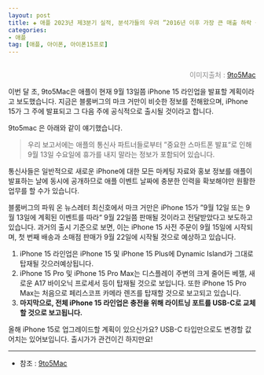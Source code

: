 ```yaml
---
layout: post  
title: ✚ 애플 2023년 제3분기 실적, 분석가들의 우려 ”2016년 이후 가장 큰 매출 하락 될 수도 있어“
categories:
- 애플
tag: [애플, 아이폰, 아이폰15프로]
---
```


<div class="markdown-image">
<img src="/assets/article_images/2023-08-04-iphone15pro/1.jpg" alt="" align="middle"/><p style="text-align:right;  color:#878787"> 이미지출처 : <a href="ttps://9to5mac.com/2023/08/06/iphone-15-release-date-rumors/"> 9to5Mac </a></p> </div>

<p class="drop-korean">
이번 달 초, 9to5Mac은 애플이 현재 9월 13일쯤 iPhone 15 라인업을 발표할 계획이라고 보도했습니다. 지금은 블룸버그의 마크 거만이 비슷한 정보를 전해왔으며, iPhone 15가 그 주에 발표되고 그 다음 주에 공식적으로 출시될 것이라고 합니다.
</p>

9to5mac 은 아래와 같이 얘기했습니다. 
>우리 보고서에는 애플의 통신사 파트너들로부터 ”중요한 스마트폰 발표“로 인해 9월 13일 수요일에 휴가를 내지 말라는 정보가 포함되어 있습니다. 

통신사들은 일반적으로 새로운 iPhone에 대한 모든 마케팅 자료와 홍보 정보를 애플이 발표하는 날에 동시에 공개하므로 애플 이벤트 날짜에 충분한 인력을 확보해야만 원활한 업무를 할 수가 있습니다. 

블룸버그의 파워 온 뉴스레터 최신호에서 마크 거만은 iPhone 15가 ”9월 12일 또는 9월 13일에 계획된 이벤트를 따라“ 9월 22일쯤 판매될 것이라고 전달받았다고 보도하고 있습니다. 과거의 출시 기준으로 보면, 이는 iPhone 15 사전 주문이 9월 15일에 시작되며, 첫 번째 배송과 소매점 판매가 9월 22일에 시작될 것으로 예상하고 있습니다. 

1. iPhone 15 라인업은 iPhone 15 및 iPhone 15 Plus에 Dynamic Island가 그대로 탑재될 갓으러예상됩니다. 
2. iPhone 15 Pro 및 iPhone 15 Pro Max는 디스플레이 주변의 크게 줄어든 베젤, 새로운 A17 바이오닉 프로세서 등이 탑재될 것으로 보입니다. 또한 iPhone 15 Pro Max는 처음으로 페리스코프 카메라 렌즈를 탑재할 것으로 보고되고 있습니다. 
4. **마지막으로, 전체 iPhone 15 라인업은 충전을 위해 라이트닝 포트를 USB-C로 교체할 것으로 보고됩니다.**

올해 iPhone 15로 업그레이드할 계획이 있으신가요? USB-C 타입만으로도 변경할 값어치는 있어보입니다. 출시가가 관건이긴 하지만요!

---

* 참조 : [9to5Mac](https://9to5mac.com/2023/08/06/iphone-15-release-date-rumors/)
